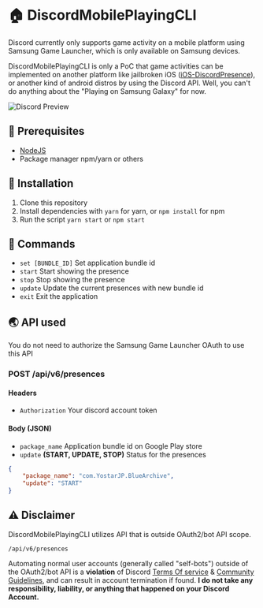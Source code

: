 # 🏠 DiscordMobilePlayingCLI

Discord currently only supports game activity on a mobile platform using Samsung Game Launcher, which is only available on Samsung devices.

DiscordMobilePlayingCLI is only a PoC that game activities can be implemented on another platform like jailbroken iOS ([iOS-DiscordPresence](https://github.com/YuzuZensai/iOS-DiscordPresence)), or another kind of android distros by using the Discord API. Well, you can't do anything about the "Playing on Samsung Galaxy" for now.

![Discord Preview](https://user-images.githubusercontent.com/84713269/166914540-d2a4edac-1f33-43ed-a860-4bded04029b5.png)

## 👜 Prerequisites

- [NodeJS](https://nodejs.org/)
- Package manager npm/yarn or others

## 🔧 Installation

1. Clone this repository
2. Install dependencies with ``yarn`` for yarn, or ``npm install`` for npm
3. Run the script ``yarn start`` or ``npm start``

## 🌸 Commands

- ``set [BUNDLE_ID]`` Set application bundle id
- ``start`` Start showing the presence
- ``stop`` Stop showing the presence
- ``update`` Update the current presences with new bundle id
- ``exit`` Exit the application

## 🌏 API used

You do not need to authorize the Samsung Game Launcher OAuth to use this API

### POST /api/v6/presences

#### Headers

- ``Authorization`` Your discord account token

#### Body (JSON)

- ``package_name`` Application bundle id on Google Play store
- ``update`` **(START, UPDATE, STOP)** Status for the presences 

```json
{
    "package_name": "com.YostarJP.BlueArchive",
    "update": "START"
}
```

## ⚠️ Disclaimer

DiscordMobilePlayingCLI utilizes API that is outside OAuth2/bot API scope.

``/api/v6/presences``

Automating normal user accounts (generally called "self-bots") outside of the OAuth2/bot API is a **violation** of Discord [Terms Of service](https://discord.com/terms) & [Community Guidelines](https://discord.com/guidelines), and can result in account termination if found. **I do not take any responsibility, liability, or anything that happened on your Discord Account.**
